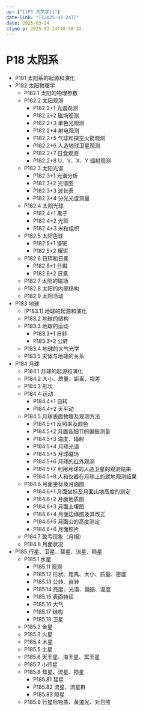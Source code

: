 ```yaml
---
up: ["[[P1 天文学]]"]
date-link: "[[2025-03-24]]"
date: 2025-03-24
ctime-p: 2025-03-24T16:58:32
---
```


# P18 太阳系

- P181 太阳系的起源和演化
- P182 太阳物理学
	- P182.1 太阳的物理参数
	- P182.2 太阳观测
		- P182.2+1 光谱观测
		- P182.2+2 磁场观测
		- P182.2+3 单色光观测
		- P182.2+4 射电观测
		- P182.2+5 气球和探空火箭观测
		- P182.2+6 人造地球卫星观测
		- P182.2+7 日食观测
		- P182.2+8 U、V、X、Y 辐射观测
	- P182.3 太阳光谱
		- P182.3+1 光谱分析
		- P182.3+2 光谱图
		- P182.3+3 波长表
		- P182.3+4 分光光度测量
	- P182.4 太阳光球
		- P182.4+1 黑子
		- P182.4+2 光斑
		- P182.4+3 米粒组织
	- P182.5 太阳色球
		- P182.5+1 谱斑
		- P182.5+2 耀斑
	- P182.6 日珥和日冕
		- P182.6+1 日珥
		- P182.6+2 日冕
	- P182.7 太阳的磁场
	- P182.8 太阳的内部结构
	- P182.9 太阳活动
- P183 地球
	- [P183.1] 地球的起源和演化
	- P183.2 地球的结构
	- P183.3 地球的运动
		- P183.3+1 自转
		- P183.3+2 公转
	- P183.4 地球的大气光学
	- P183.5 天体与地球的关系
- P184 月球
	- P184.1 月球的起源和演化
	- P184.2 大小、质量、距离、视差
	- P184.3 形状
	- P184.4 运动
		- P184.4+1 自转
		- P184.4+2 天平动
	- P184.5 月球表面物理及观测方法
		- P184.5+1 反照率及颜色
		- P184.5+2 月面各细节的偏振测量
		- P184.5+3 温度、辐射
		- P184.5+4 月球光谱
		- P184.5+5 月球磁场
		- P184.5+6 月球的红外观测
		- P184.5+7 利用月球的人造卫星的观测结果
		- P184.5+8 人和仪器在月球上的就地观测结果
	- P184.6 月面坐标及月面图
		- P184.6+1 月面坐标及月面山地高度的测定
		- P184.6+2 月面地质图
		- P184.6+3 月面土壤图
		- P184.6+4 月面边缘图及其改正
		- P184.6+5 月面山的高度测定
		- P184.6+6 月面照片
	- P184.7 盈亏现象（月相）
	- P184.8 月面状况
- P185 行星、卫星、彗星、流星、陨星
	- P185.1 水星
		- P185.11 观测
		- P185.12 形状、距离、大小、质量、密度
		- P185.13 公转、自转
		- P185.14 亮度、光谱、偏振、温度
		- P185.15 表面特征
		- P185.16 大气
		- P185.17 结构
		- P185.18 卫星
	- P185.2 金星
	- P185.3 火星
	- P185.4 木星
	- P185.5 土星
	- P185.6 天王星、海王星、冥王星
	- P185.7 小行星
	- P185.8 彗星、流星、陨星
		- P185.81 彗星
		- P185.82 流星、流星群
		- P185.83 陨星
	- P185.9 行星际物质、黄道光、对日照
